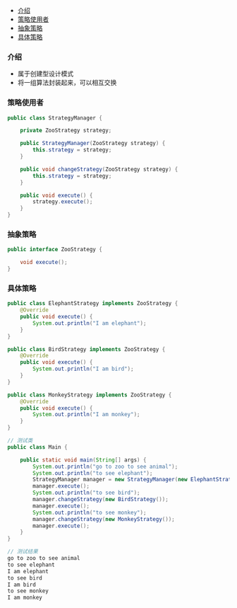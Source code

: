 - [介绍](#%E4%BB%8B%E7%BB%8D)
- [策略使用者](#%E7%AD%96%E7%95%A5%E4%BD%BF%E7%94%A8%E8%80%85)
- [抽象策略](#%E6%8A%BD%E8%B1%A1%E7%AD%96%E7%95%A5)
- [具体策略](#%E5%85%B7%E4%BD%93%E7%AD%96%E7%95%A5)
### 介绍
- 属于创建型设计模式
- 将一组算法封装起来，可以相互交换

### 策略使用者
```java
public class StrategyManager {

    private ZooStrategy strategy;

    public StrategyManager(ZooStrategy strategy) {
        this.strategy = strategy;
    }

    public void changeStrategy(ZooStrategy strategy) {
        this.strategy = strategy;
    }

    public void execute() {
        strategy.execute();
    }
}
``` 

### 抽象策略
```java
public interface ZooStrategy {

    void execute();
}
```

### 具体策略
```java
public class ElephantStrategy implements ZooStrategy {
    @Override
    public void execute() {
        System.out.println("I am elephant");
    }
}
```

```java
public class BirdStrategy implements ZooStrategy {
    @Override
    public void execute() {
        System.out.println("I am bird");
    }
}
```

```java
public class MonkeyStrategy implements ZooStrategy {
    @Override
    public void execute() {
        System.out.println("I am monkey");
    }
}
```

```java
// 测试类
public class Main {

    public static void main(String[] args) {
        System.out.println("go to zoo to see animal");
        System.out.println("to see elephant");
        StrategyManager manager = new StrategyManager(new ElephantStrategy());
        manager.execute();
        System.out.println("to see bird");
        manager.changeStrategy(new BirdStrategy());
        manager.execute();
        System.out.println("to see monkey");
        manager.changeStrategy(new MonkeyStrategy());
        manager.execute();
    }
}
```

```java
// 测试结果
go to zoo to see animal
to see elephant
I am elephant
to see bird
I am bird
to see monkey
I am monkey
```

